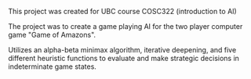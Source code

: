 This project was created for UBC course COSC322 (introduction to AI)

The project was to create a game playing AI for the two player computer game 
"Game of Amazons".

Utilizes an alpha-beta minimax algorithm, iterative deepening, and five different 
heuristic functions to evaluate and make strategic decisions in indeterminate 
game states.